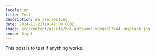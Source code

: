 ```yaml
---
locale: en
title: Test
description: We are testing
date: 2024-11-22T18:42:00.000Z
image: src/content/assets/hal-gatewood-ogvqxgl7xo4-unsplash.jpg
sense: Sight
---
```

This post is to test if anything works.
